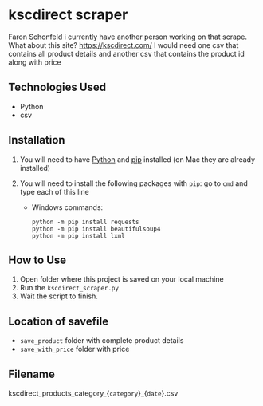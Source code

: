 ﻿# kscdirect scraper

Faron Schonfeld 
i currently have another person working on that scrape. What about this site? https://kscdirect.com/ I would need one csv that contains all product details and another csv that contains the product id along with price

## Technologies Used
- Python
- csv

## Installation
1. You will need to have [Python](https://www.python.org/downloads/) and [pip](https://pip.pypa.io/en/stable/installation/) installed (on Mac they are already installed)
2. You will need to install the following packages with `pip`:
   go to `cmd` and type each of this line
   
    - Windows commands:
      ```
      python -m pip install requests
      python -m pip install beautifulsoup4
      python -m pip install lxml
      ```

## How to Use
1. Open folder where this project is saved on your local machine
2. Run the `kscdirect_scraper.py`
3. Wait the script to finish.

## Location of savefile
  - `save_product` folder with complete product details
  - `save_with_price` folder with price

## Filename
kscdirect_products_category_{`category`}_{`date`}.csv
